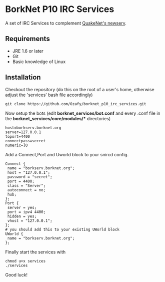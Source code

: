 # BorkNet P10 IRC Services

A set of IRC Services to complement [QuakeNet's newserv](https://github.com/quakenet/newserv).

## Requirements

- JRE 1.6 or later
- Git
- Basic knowledge of Linux

## Installation

Checkout the repository (do this on the root of a user's home, otherwise adjust the 'services' bash file accordingly)

```
git clone https://github.com/Ozafy/borknet_p10_irc_services.git
```

Now setup the bots (edit **borknet_services/bot.conf** and every .conf file in the **borknet_services/core/modules/\*** directories)

```
host=borkserv.borknet.org
server=127.0.0.1
toport=4400
connectpass=secret
numeric=]O
```

Add a Connect,Port and Uworld block to your snircd config.

```
Connect {
 name = "borkserv.borknet.org";
 host = "127.0.0.1";
 password = "secret";
 port = 4400;
 class = "Server";
 autoconnect = no;
 hub;
};
Port {
 server = yes;
 port = ipv4 4400;
 hidden = yes;
 vhost = "127.0.0.1";
};
# you should add this to your existing UWorld block
UWorld {
 name = "borkserv.borknet.org";
};
```

Finally start the services with

```
chmod u+x services
./services
```

Good luck!